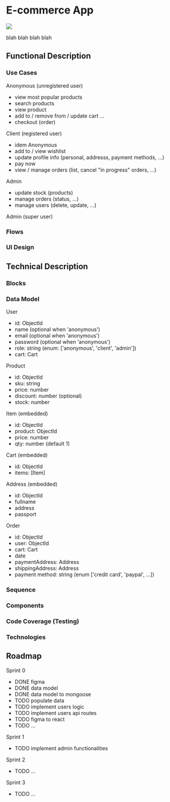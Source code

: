 # E-commerce App
![](https://media.giphy.com/media/LrA3M1Sor45lWPa3QB/giphy.gif)

blah blah blah blah

## Functional Description

###  Use Cases

Anonymous (unregistered user)
- view most popular products
- search products
- view product
- add to / remove from / update cart ...
- checkout (order)

Client (registered user)
- idem Anonymous
- add to / view wishlist
- update profile info (personal, addresss, payment methods, ...)
- pay now
- view / manage orders (list, cancel "in progress" orders, ...)

Admin
- update stock (products)
- manage orders (status, ...)
- manage users (delete, update, ...)

Admin (super user)

### Flows
### UI Design

## Technical Description

### Blocks

### Data Model

User
- id: ObjectId
- name (optional when 'anonymous')
- email (optional when 'anonymous')
- password (optional when 'anonymous')
- role: string (enum: ['anonymous', 'client', 'admin'])
- cart: Cart

Product
- id: ObjectId
- sku: string
- price: number
- discount: number (optional)
- stock: number

Item (embedded)
- id: ObjectId
- product: ObjectId
- price: number
- qty: number (default 1)

Cart (embedded)
- id: ObjectId
- items: [Item]

Address (embedded)
- id: ObjectId
- fullname
- address
- passport

Order
- id: ObjectId
- user: ObjectId
- cart: Cart
- date
- paymentAddress: Address
- shippingAddress: Address
- payment method: string (enum ['credit card', 'paypal', ...])

### Sequence
### Components
### Code Coverage (Testing)
### Technologies

## Roadmap

Sprint 0

- DONE figma
- DONE data model
- DONE data model to mongoose
- TODO populate data
- TODO implement users logic
- TODO implement users api routes
- TODO figma to react
- TODO ...

Sprint 1

- TODO implement admin functionalities

Sprint 2

- TODO ...

Sprint 3

- TODO ...